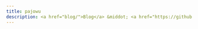 ```yaml
---
title: pajowu
description: <a href="blog/">Blog</a> &middot; <a href="https://github.com/pajowu">Code</a> &middot; <a href="https://flickr.com/photos/pajowu/">Photos</a>
---
```

<!-- 
Ich bin Karl der Kofferfisch,
und Koffern ist mein Hobby.
Ich koffere am Frühstückstisch,
im Fahrstuhl und der Lobby.
-->